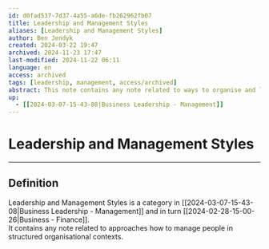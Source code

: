 ```yaml
---
id: d0fad537-7d37-4a55-a6de-fb262962fb07
title: Leadership and Management Styles
aliases: [Leadership and Management Styles]
author: Ben Jendyk
created: 2024-03-22 19:47
archived: 2024-11-23 17:47
last-modified: 2024-11-22 06:11
language: en
access: archived
tags: [leadership, management, access/archived]
abstract: This note contains any note related to ways to organise and lead people in structured organisational contexts.
up:
  - [[2024-03-07-15-43-08|Business Leadership - Management]]
---
```


# Leadership and Management Styles

--- 

## Definition

Leadership and Management Styles is a category in [[2024-03-07-15-43-08|Business Leadership - Management]] and in turn [[2024-02-28-15-00-26|Business - Finance]].  
It contains any note related to approaches how to manage people in structured organisational contexts.
